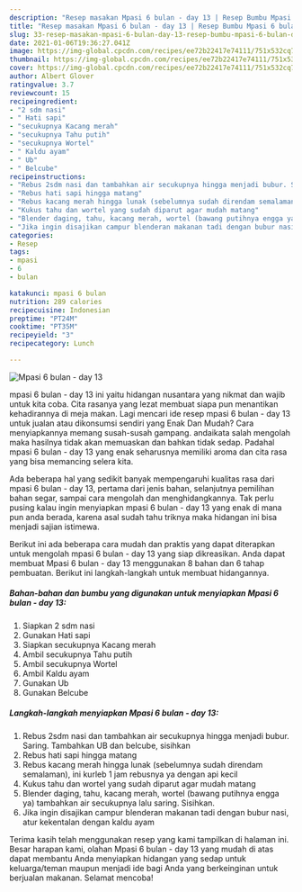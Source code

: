 ```yaml
---
description: "Resep masakan Mpasi 6 bulan - day 13 | Resep Bumbu Mpasi 6 bulan - day 13 Yang Sempurna"
title: "Resep masakan Mpasi 6 bulan - day 13 | Resep Bumbu Mpasi 6 bulan - day 13 Yang Sempurna"
slug: 33-resep-masakan-mpasi-6-bulan-day-13-resep-bumbu-mpasi-6-bulan-day-13-yang-sempurna
date: 2021-01-06T19:36:27.041Z
image: https://img-global.cpcdn.com/recipes/ee72b22417e74111/751x532cq70/mpasi-6-bulan-day-13-foto-resep-utama.jpg
thumbnail: https://img-global.cpcdn.com/recipes/ee72b22417e74111/751x532cq70/mpasi-6-bulan-day-13-foto-resep-utama.jpg
cover: https://img-global.cpcdn.com/recipes/ee72b22417e74111/751x532cq70/mpasi-6-bulan-day-13-foto-resep-utama.jpg
author: Albert Glover
ratingvalue: 3.7
reviewcount: 15
recipeingredient:
- "2 sdm nasi"
- " Hati sapi"
- "secukupnya Kacang merah"
- "secukupnya Tahu putih"
- "secukupnya Wortel"
- " Kaldu ayam"
- " Ub"
- " Belcube"
recipeinstructions:
- "Rebus 2sdm nasi dan tambahkan air secukupnya hingga menjadi bubur. Saring. Tambahkan UB dan belcube, sisihkan"
- "Rebus hati sapi hingga matang"
- "Rebus kacang merah hingga lunak (sebelumnya sudah direndam semalaman), ini kurleb 1 jam rebusnya ya dengan api kecil"
- "Kukus tahu dan wortel yang sudah diparut agar mudah matang"
- "Blender daging, tahu, kacang merah, wortel (bawang putihnya engga ya) tambahkan air secukupnya lalu saring. Sisihkan."
- "Jika ingin disajikan campur blenderan makanan tadi dengan bubur nasi, atur kekentalan dengan kaldu ayam"
categories:
- Resep
tags:
- mpasi
- 6
- bulan

katakunci: mpasi 6 bulan 
nutrition: 289 calories
recipecuisine: Indonesian
preptime: "PT24M"
cooktime: "PT35M"
recipeyield: "3"
recipecategory: Lunch

---
```



![Mpasi 6 bulan - day 13](https://img-global.cpcdn.com/recipes/ee72b22417e74111/751x532cq70/mpasi-6-bulan-day-13-foto-resep-utama.jpg)


mpasi 6 bulan - day 13 ini yaitu hidangan nusantara yang nikmat dan wajib untuk kita coba. Cita rasanya yang lezat membuat siapa pun menantikan kehadirannya di meja makan.
Lagi mencari ide resep mpasi 6 bulan - day 13 untuk jualan atau dikonsumsi sendiri yang Enak Dan Mudah? Cara menyiapkannya memang susah-susah gampang. andaikata salah mengolah maka hasilnya tidak akan memuaskan dan bahkan tidak sedap. Padahal mpasi 6 bulan - day 13 yang enak seharusnya memiliki aroma dan cita rasa yang bisa memancing selera kita.

Ada beberapa hal yang sedikit banyak mempengaruhi kualitas rasa dari mpasi 6 bulan - day 13, pertama dari jenis bahan, selanjutnya pemilihan bahan segar, sampai cara mengolah dan menghidangkannya. Tak perlu pusing kalau ingin menyiapkan mpasi 6 bulan - day 13 yang enak di mana pun anda berada, karena asal sudah tahu triknya maka hidangan ini bisa menjadi sajian istimewa.




Berikut ini ada beberapa cara mudah dan praktis yang dapat diterapkan untuk mengolah mpasi 6 bulan - day 13 yang siap dikreasikan. Anda dapat membuat Mpasi 6 bulan - day 13 menggunakan 8 bahan dan 6 tahap pembuatan. Berikut ini langkah-langkah untuk membuat hidangannya.

<!--inarticleads1-->

##### Bahan-bahan dan bumbu yang digunakan untuk menyiapkan Mpasi 6 bulan - day 13:

1. Siapkan 2 sdm nasi
1. Gunakan  Hati sapi
1. Siapkan secukupnya Kacang merah
1. Ambil secukupnya Tahu putih
1. Ambil secukupnya Wortel
1. Ambil  Kaldu ayam
1. Gunakan  Ub
1. Gunakan  Belcube




<!--inarticleads2-->

##### Langkah-langkah menyiapkan Mpasi 6 bulan - day 13:

1. Rebus 2sdm nasi dan tambahkan air secukupnya hingga menjadi bubur. Saring. Tambahkan UB dan belcube, sisihkan
1. Rebus hati sapi hingga matang
1. Rebus kacang merah hingga lunak (sebelumnya sudah direndam semalaman), ini kurleb 1 jam rebusnya ya dengan api kecil
1. Kukus tahu dan wortel yang sudah diparut agar mudah matang
1. Blender daging, tahu, kacang merah, wortel (bawang putihnya engga ya) tambahkan air secukupnya lalu saring. Sisihkan.
1. Jika ingin disajikan campur blenderan makanan tadi dengan bubur nasi, atur kekentalan dengan kaldu ayam




Terima kasih telah menggunakan resep yang kami tampilkan di halaman ini. Besar harapan kami, olahan Mpasi 6 bulan - day 13 yang mudah di atas dapat membantu Anda menyiapkan hidangan yang sedap untuk keluarga/teman maupun menjadi ide bagi Anda yang berkeinginan untuk berjualan makanan. Selamat mencoba!

